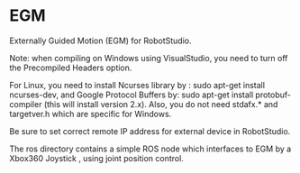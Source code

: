 # EGM
Externally Guided Motion (EGM) for RobotStudio.

Note: when compiling on Windows using VisualStudio, you need to turn off the Precompiled Headers option.

For Linux, you need to install Ncurses library by :
sudo apt-get install ncurses-dev,
and Google Protocol Buffers by:
sudo apt-get install protobuf-compiler (this will install version 2.x).
Also, you do not need stdafx.* and targetver.h which are specific for Windows.

Be sure to set correct remote IP address for external device in RobotStudio.

The ros directory contains a simple ROS node which interfaces to EGM by a Xbox360 Joystick , using 
joint position control.
